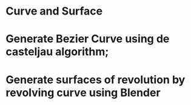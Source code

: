 # Curve and Surface
# Generate Bezier Curve using de casteljau algorithm; 
# Generate surfaces of revolution by revolving curve using Blender
